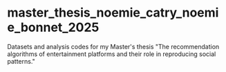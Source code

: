 # master_thesis_noemie_catry_noemie_bonnet_2025
Datasets and analysis codes for my Master's thesis "The recommendation algorithms of  entertainment platforms and their role in reproducing social patterns."
